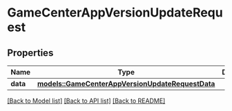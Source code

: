 # GameCenterAppVersionUpdateRequest

## Properties

Name | Type | Description | Notes
------------ | ------------- | ------------- | -------------
**data** | [**models::GameCenterAppVersionUpdateRequestData**](GameCenterAppVersionUpdateRequest_data.md) |  | 

[[Back to Model list]](../README.md#documentation-for-models) [[Back to API list]](../README.md#documentation-for-api-endpoints) [[Back to README]](../README.md)


